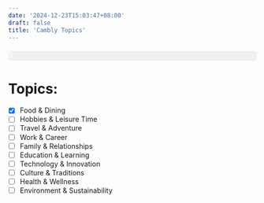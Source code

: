 ```yaml
---
date: '2024-12-23T15:03:47+08:00'
draft: false
title: 'Cambly Topics'
---
```


<div class="progress-bar-container" style="width: 100%; background-color: #f0f0f0; border-radius: 5px; margin: 20px 0;">
    <div class="progress-bar" style="width: 0%; height: 20px; background-color: #4CAF50; border-radius: 5px; text-align: center; color: white;">
        0%
    </div>
</div>

# Topics:

- [x] Food & Dining
- [ ] Hobbies & Leisure Time
- [ ] Travel & Adventure
- [ ] Work & Career
- [ ] Family & Relationships
- [ ] Education & Learning
- [ ] Technology & Innovation
- [ ] Culture & Traditions
- [ ] Health & Wellness
- [ ] Environment & Sustainability
